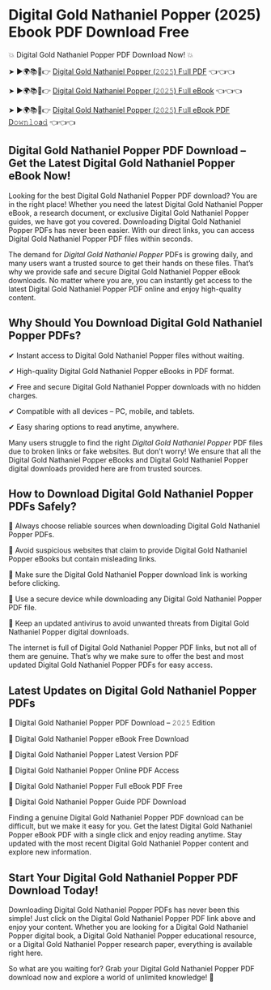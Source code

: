 # Digital Gold Nathaniel Popper (2025) Ebook PDF Download Free

💥 Digital Gold Nathaniel Popper PDF Download Now! 💥

➤ ►🌍📚📱👉 [Digital Gold Nathaniel Popper (𝟸𝟶𝟸𝟻) F𝚞ll PDF](https://getpdf.xyz/digital-gold-nathaniel-popper) 👈👈👈


➤ ►🌍📚📱👉 [Digital Gold Nathaniel Popper (𝟸𝟶𝟸𝟻) F𝚞ll eBook](https://getpdf.xyz/digital-gold-nathaniel-popper) 👈👈👈


➤ ►🌍📚📱👉 [Digital Gold Nathaniel Popper (𝟸𝟶𝟸𝟻) F𝚞ll eBook PDF D𝚘𝚠𝚗𝚕𝚘a𝚍](https://getpdf.xyz/digital-gold-nathaniel-popper) 👈👈👈


## Digital Gold Nathaniel Popper PDF Download – Get the Latest Digital Gold Nathaniel Popper eBook Now!

Looking for the best Digital Gold Nathaniel Popper PDF download? You are in the right place! Whether you need the latest Digital Gold Nathaniel Popper eBook, a research document, or exclusive Digital Gold Nathaniel Popper guides, we have got you covered. Downloading Digital Gold Nathaniel Popper PDFs has never been easier. With our direct links, you can access Digital Gold Nathaniel Popper PDF files within seconds.

The demand for *Digital Gold Nathaniel Popper* PDFs is growing daily, and many users want a trusted source to get their hands on these files. That’s why we provide safe and secure Digital Gold Nathaniel Popper eBook downloads. No matter where you are, you can instantly get access to the latest Digital Gold Nathaniel Popper PDF online and enjoy high-quality content.

## Why Should You Download Digital Gold Nathaniel Popper PDFs?

✔ Instant access to Digital Gold Nathaniel Popper files without waiting.

✔ High-quality Digital Gold Nathaniel Popper eBooks in PDF format.

✔ Free and secure Digital Gold Nathaniel Popper downloads with no hidden charges.

✔ Compatible with all devices – PC, mobile, and tablets.

✔ Easy sharing options to read anytime, anywhere.

Many users struggle to find the right *Digital Gold Nathaniel Popper* PDF files due to broken links or fake websites. But don’t worry! We ensure that all the Digital Gold Nathaniel Popper eBooks and Digital Gold Nathaniel Popper digital downloads provided here are from trusted sources.

## How to Download Digital Gold Nathaniel Popper PDFs Safely?

📌 Always choose reliable sources when downloading Digital Gold Nathaniel Popper PDFs.

📌 Avoid suspicious websites that claim to provide Digital Gold Nathaniel Popper eBooks but contain misleading links.

📌 Make sure the Digital Gold Nathaniel Popper download link is working before clicking.

📌 Use a secure device while downloading any Digital Gold Nathaniel Popper PDF file.

📌 Keep an updated antivirus to avoid unwanted threats from Digital Gold Nathaniel Popper digital downloads.

The internet is full of Digital Gold Nathaniel Popper PDF links, but not all of them are genuine. That’s why we make sure to offer the best and most updated Digital Gold Nathaniel Popper PDFs for easy access.

## Latest Updates on Digital Gold Nathaniel Popper PDFs

🔹 Digital Gold Nathaniel Popper PDF Download – 𝟸𝟶𝟸𝟻 Edition

🔹 Digital Gold Nathaniel Popper eBook Free Download

🔹 Digital Gold Nathaniel Popper Latest Version PDF

🔹 Digital Gold Nathaniel Popper Online PDF Access

🔹 Digital Gold Nathaniel Popper Full eBook PDF Free

🔹 Digital Gold Nathaniel Popper Guide PDF Download

Finding a genuine Digital Gold Nathaniel Popper PDF download can be difficult, but we make it easy for you. Get the latest Digital Gold Nathaniel Popper eBook PDF with a single click and enjoy reading anytime. Stay updated with the most recent Digital Gold Nathaniel Popper content and explore new information.

## Start Your Digital Gold Nathaniel Popper PDF Download Today!

Downloading Digital Gold Nathaniel Popper PDFs has never been this simple! Just click on the Digital Gold Nathaniel Popper PDF link above and enjoy your content. Whether you are looking for a Digital Gold Nathaniel Popper digital book, a Digital Gold Nathaniel Popper educational resource, or a Digital Gold Nathaniel Popper research paper, everything is available right here.

So what are you waiting for? Grab your Digital Gold Nathaniel Popper PDF download now and explore a world of unlimited knowledge! 🚀